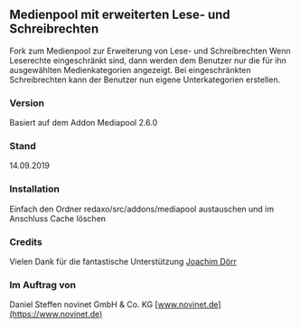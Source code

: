 ## Medienpool mit erweiterten Lese- und Schreibrechten
Fork zum Medienpool zur Erweiterung von Lese- und Schreibrechten
Wenn Leserechte eingeschränkt sind, dann werden dem Benutzer nur die für ihn ausgewählten Medienkategorien angezeigt. Bei eingeschränkten Schreibrechten kann der Benutzer nun eigene Unterkategorien erstellen.

### Version
Basiert auf dem Addon Mediapool 2.6.0

### Stand
14.09.2019

### Installation
Einfach den Ordner redaxo/src/addons/mediapool austauschen und im Anschluss Cache löschen

### Credits
Vielen Dank für die fantastische Unterstützung
[Joachim Dörr](https://github.com/joachimdoerr)

### Im Auftrag von
Daniel Steffen
novinet GmbH & Co. KG
[www.novinet.de](https://www.novinet.de)
